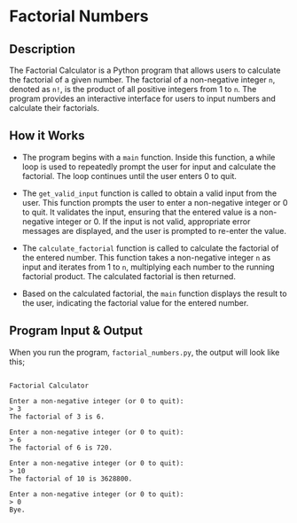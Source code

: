 # Factorial Numbers

## Description

The Factorial Calculator is a Python program that allows users to calculate the factorial of a given number. The factorial of a non-negative integer `n`, denoted as `n!`, is the product of all positive integers from 1 to `n`. The program provides an interactive interface for users to input numbers and calculate their factorials.

## How it Works

- The program begins with a `main` function. Inside this function, a while loop is used to repeatedly prompt the user for input and calculate the factorial. The loop continues until the user enters 0 to quit.

- The `get_valid_input` function is called to obtain a valid input from the user. This function prompts the user to enter a non-negative integer or 0 to quit. It validates the input, ensuring that the entered value is a non-negative integer or 0. If the input is not valid, appropriate error messages are displayed, and the user is prompted to re-enter the value.

- The `calculate_factorial` function is called to calculate the factorial of the entered number. This function takes a non-negative integer `n` as input and iterates from 1 to `n`, multiplying each number to the running factorial product. The calculated factorial is then returned.

- Based on the calculated factorial, the `main` function displays the result to the user, indicating the factorial value for the entered number.


## Program Input & Output

When you run the program, `factorial_numbers.py`, the output will look like this;

```

Factorial Calculator

Enter a non-negative integer (or 0 to quit):
> 3
The factorial of 3 is 6.

Enter a non-negative integer (or 0 to quit):
> 6
The factorial of 6 is 720.

Enter a non-negative integer (or 0 to quit):
> 10
The factorial of 10 is 3628800.

Enter a non-negative integer (or 0 to quit):
> 0
Bye.
```